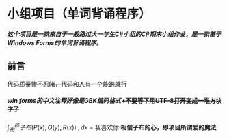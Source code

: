 # 小组项目（单词背诵程序）
***这个项目是一款来自于一般路过大一学生C#小组的C#期末小组作业，是一款基于Windows Forms的单词背诵程序。***
</br>
## 前言
~~代码质量惨不忍睹，代码和人有一个能跑就行~~
#### ***win forms的中文注释好像是GBK编码格式*** ~~♦不要等下用UTF-8打开变成一堆方块字了~~ 
$\int_{布}^{杨} 子布(P(x),Q(y),R(x)) \ ,dx$ = 我喜欢你
**相信子布的心，即项目所谓爱的魔法**
